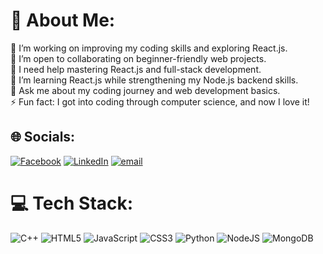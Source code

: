 # 💫 About Me:
🔭 I’m working on improving my coding skills and exploring React.js.<br>👯 I’m open to collaborating on beginner-friendly web projects.<br>🤝 I need help mastering React.js and full-stack development.<br>🌱 I’m learning React.js while strengthening my Node.js backend skills.<br>💬 Ask me about my coding journey and web development basics.<br>⚡ Fun fact: I got into coding through computer science, and now I love it! 


## 🌐 Socials:
[![Facebook](https://img.shields.io/badge/Facebook-%231877F2.svg?logo=Facebook&logoColor=white)](https://facebook.com/innoxent.farrukh.7) [![LinkedIn](https://img.shields.io/badge/LinkedIn-%230077B5.svg?logo=linkedin&logoColor=white)](https://linkedin.com/in/muhammad-farrukh-8a3737309) [![email](https://img.shields.io/badge/Email-D14836?logo=gmail&logoColor=white)](mailto:farrukh.web2@gmail.com) 

# 💻 Tech Stack:
![C++](https://img.shields.io/badge/c++-%2300599C.svg?style=for-the-badge&logo=c%2B%2B&logoColor=white) ![HTML5](https://img.shields.io/badge/html5-%23E34F26.svg?style=for-the-badge&logo=html5&logoColor=white) ![JavaScript](https://img.shields.io/badge/javascript-%23323330.svg?style=for-the-badge&logo=javascript&logoColor=%23F7DF1E) ![CSS3](https://img.shields.io/badge/css3-%231572B6.svg?style=for-the-badge&logo=css3&logoColor=white) ![Python](https://img.shields.io/badge/python-3670A0?style=for-the-badge&logo=python&logoColor=ffdd54) ![NodeJS](https://img.shields.io/badge/node.js-6DA55F?style=for-the-badge&logo=node.js&logoColor=white) ![MongoDB](https://img.shields.io/badge/MongoDB-%234ea94b.svg?style=for-the-badge&logo=mongodb&logoColor=white)





